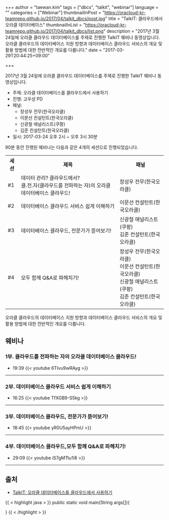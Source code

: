+++
author = "taewan.kim"
tags = ["dbcs", "talkit", "webinar"]
language = ""
categories = ["Webinar"]
thumbnailInPost = "https://oracloud-kr-teamrepo.github.io/2017/04/talkit_dbcs/post.jpg"
title = "TalkIT: 클라우드에서 오라클 데이터베이스"
thumbnailInList = "https://oracloud-kr-teamrepo.github.io/2017/04/talkit_dbcs/list.png"
description = "2017년 3월 24일에 오라클 클라우드 데이터베이스를 주제로 진행한 TalkIT 웨비나 동영상입니다. 오라클 클라우드의 데이터베이스 지원 방향과 데이터베이스 클라우드 서비스의 개요 및 활용 방법에 대한 전반적인 개요를 다룹니다."
date = "2017-03-29T20:44:25+09:00"

+++

2017년 3월 24일에 오라클 클라우드 데이터베이스를 주제로 진행한 TalkIT 웨비나 동영상입니다.

 - 주제: 오라클 데이터베이스를 클라우드에서 사용하기
 - 진행: 고우성 PD
 - 패널:
   - 장성우 전무(한국오라클)
   - 이문선 컨설턴트(한국오라클)
   - 신광철 애널리스트(쿠팡)
   - 김준 컨설턴트(한국오라클)
 - 일시: 2017-03-24 오후 2시 ~ 오후 3시 30분

90분 동안 진행된 웨비나는 다음과 같은 4개의 세션으로 진행되었습니다.

<table>
<tr><th>세션</th><th>제목</th><th>패널</th></tr>
<tr><td>#1</td><td>데이터 관리? 클라우드에서? <br/>클.전.자(클라우드를 전파하는 자)의 오라클 데이터베이스 클라우드! </td><td>장성우 전무(한국오라클)</td></tr>
<tr><td>#2</td><td>데이터베이스 클라우드 서비스 쉽게 이해하기 </td><td>이문선 컨설턴트(한국오라클)</td></tr>
<tr><td>#3</td><td>데이터베이스 클라우드, 전문가가 뜯어보기! </td><td>신광철 애널리스트(쿠팡)<br/> 김준 컨설턴트(한국오라클)</td></tr>
<tr><td>#4</td><td>모두 함께 Q&A로 파헤치기! </td><td>장성우 전무(한국오라클)<br/>이문선 컨설턴트(한국오라클)<br/>신광철 애널리스트(쿠팡)<br/>김준 컨설턴트(한국오라클)</td></tr>
</table>

오라클 클라우드의 데이터베이스 지원 방향과 데이터베이스 클라우드 서비스의 개요 및 활용 방법에 대한 전반적인 개요를 다룹니다.

## 웨비나
### 1부. 클라우드를 전파하는 자의 오라클 데이터베이스 클라우드!

- 19:39
{{< youtube 6TIvu9wRAyg >}}

***

### 2부. 데이터베이스 클라우드 서비스 쉽게 이해하기

- 16:25
{{< youtube TfXGB9-S5kg >}}

***

### 3부. 데이터베이스 클라우드, 전문가가 뜯어보기!

- 18:45
{{< youtube yR0U5ayHPmU >}}

***

### 4부. 데이터베이스 클라우드,모두 함께 Q&A로 파헤치기!

- 29:09
{{< youtube iS7gMTtu1i8 >}}

***

## 출처
 - [TalkIT: 오라클 데이터베이스를 클라우드에서 사용하기](https://talkit.tv/Event/1524/)

{{ < highlight java > }}
public static void main(String args[]){

}
{{ < /highlight > }}
